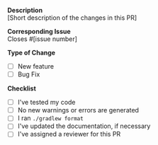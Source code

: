 **Description**  
[Short description of the changes in this PR]

**Corresponding Issue**  
Closes #[issue number]

**Type of Change**
- [ ] New feature
- [ ] Bug Fix

**Checklist**
- [ ] I've tested my code
- [ ] No new warnings or errors are generated
- [ ] I ran `./gradlew format`
- [ ] I've updated the documentation, if necessary
- [ ] I've assigned a reviewer for this PR